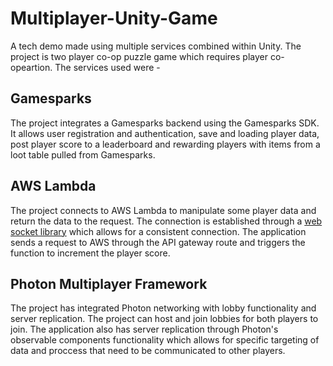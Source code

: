 # Multiplayer-Unity-Game

A tech demo made using multiple services combined within Unity. The project is two player co-op puzzle game which requires player co-opeartion. The services used were - 

## Gamesparks 

The project integrates a Gamesparks backend using the Gamesparks SDK. It allows user registration and authentication, save and loading player data, post player
score to a leaderboard and rewarding players with items from a loot table pulled from Gamesparks.

## AWS Lambda

The project connects to AWS Lambda to manipulate some player data and return the data to the request. The connection is established through a [web socket library](https://github.com/endel/NativeWebSocket)
which allows for a consistent connection. The application sends a request to AWS through the API gateway route and triggers the function to increment the player score.

## Photon Multiplayer Framework

The project has integrated Photon networking with lobby functionality and server replication. The project can host and join lobbies for both players to join. The application also has 
server replication through Photon's observable components functionality which allows for specific targeting of data and proccess that need to be communicated to other players.

